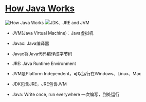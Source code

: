 # [How Java Works](https://www.youtube.com/watch?v=NHrsLjhjmi4&list=PLsyeobzWxl7pe_IiTfNyr55kwJPWbgxB5&index=4&pp=iAQB)
![How Java Works](/Resources/Pictures/How_java_works.png?raw=true "How Java Works")
![JDK、JRE and JVM](/Resources/Pictures/Jdk_jre_jvm.png)

- JVM(Java Virtual Machine)：Java虚拟机
- Javac: Java编译器
- Javac将Java代码编译成字节码
- JRE: Java Runtime Environment
- JVM是Platform Independent，可以运行在Windows、Linux、Mac
- JDK包含JRE，JRE包含JVM

- Java: Write once, run everywhere 一次编写，到处运行

